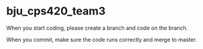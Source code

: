 # bju_cps420_team3

When you start coding, please create a branch and code on the branch. 

When you commit, make sure the code runs correctly and merge to master. 

